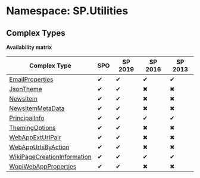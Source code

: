 # Namespace: SP.Utilities

## Complex Types

**Availability matrix**

Complex Type | SPO | SP 2019 | SP 2016 | SP 2013
----------|-----|---------|---------|--------
[EmailProperties](./ComplexTypes/EmailProperties.md) | ✔ | ✔ | ✔ | ✔
[JsonTheme](./ComplexTypes/JsonTheme.md) | ✔ | ✔ | ✖ | ✖
[NewsItem](./ComplexTypes/NewsItem.md) | ✔ | ✔ | ✖ | ✖
[NewsItemMetaData](./ComplexTypes/NewsItemMetaData.md) | ✔ | ✔ | ✖ | ✖
[PrincipalInfo](./ComplexTypes/PrincipalInfo.md) | ✔ | ✔ | ✔ | ✔
[ThemingOptions](./ComplexTypes/ThemingOptions.md) | ✔ | ✔ | ✖ | ✖
[WebAppExtUrlPair](./ComplexTypes/WebAppExtUrlPair.md) | ✔ | ✔ | ✖ | ✖
[WebAppUrlsByAction](./ComplexTypes/WebAppUrlsByAction.md) | ✔ | ✔ | ✖ | ✖
[WikiPageCreationInformation](./ComplexTypes/WikiPageCreationInformation.md) | ✔ | ✔ | ✔ | ✔
[WopiWebAppProperties](./ComplexTypes/WopiWebAppProperties.md) | ✔ | ✔ | ✖ | ✖
